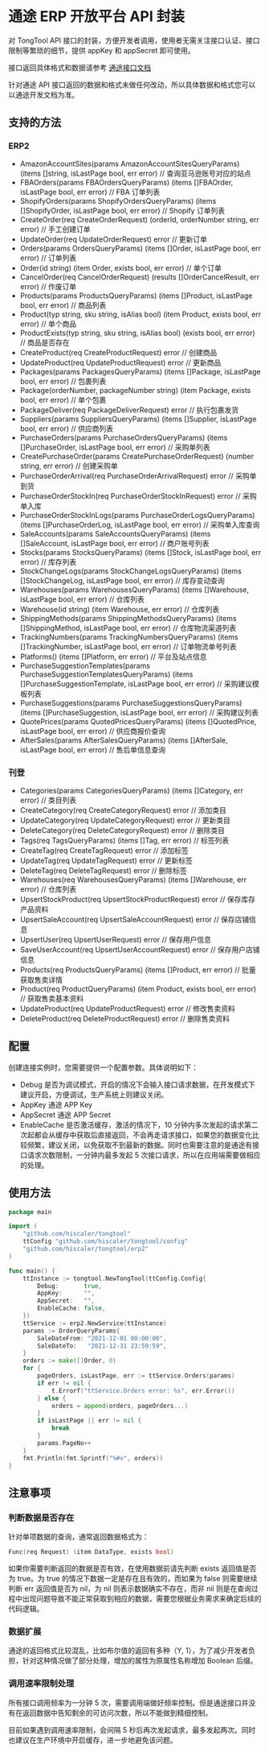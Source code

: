 通途 ERP 开放平台 API 封装
=======================

对 TongTool API 接口的封装，方便开发者调用，使用者无需关注接口认证、接口限制等繁琐的细节，提供 appKey 和 appSecret 即可使用。

接口返回具体格式和数据请参考 [通途接口文档](https://open.tongtool.com/apiDoc.html)

针对通途 API 接口返回的数据和格式未做任何改动，所以具体数据和格式您可以以通途开发文档为准。


## 支持的方法

### ERP2

- AmazonAccountSites(params AmazonAccountSitesQueryParams) (items []string, isLastPage bool, err error)                                       // 查询亚马逊账号对应的站点
- FBAOrders(params FBAOrdersQueryParams) (items []FBAOrder, isLastPage bool, err error)                                                       // FBA 订单列表
- ShopifyOrders(params ShopifyOrdersQueryParams) (items []ShopifyOrder, isLastPage bool, err error)                                           // Shopify 订单列表
- CreateOrder(req CreateOrderRequest) (orderId, orderNumber string, err error)                                                                // 手工创建订单
- UpdateOrder(req UpdateOrderRequest) error                                                                                                   // 更新订单
- Orders(params OrdersQueryParams) (items []Order, isLastPage bool, err error)                                                                // 订单列表
- Order(id string) (item Order, exists bool, err error)                                                                                       // 单个订单
- CancelOrder(req CancelOrderRequest) (results []OrderCancelResult, err error)                                                                // 作废订单
- Products(params ProductsQueryParams) (items []Product, isLastPage bool, err error)                                                          // 商品列表
- Product(typ string, sku string, isAlias bool) (item Product, exists bool, err error)                                                        // 单个商品
- ProductExists(typ string, sku string, isAlias bool) (exists bool, err error)                                                                // 商品是否存在
- CreateProduct(req CreateProductRequest) error                                                                                               // 创建商品
- UpdateProduct(req UpdateProductRequest) error                                                                                               // 更新商品
- Packages(params PackagesQueryParams) (items []Package, isLastPage bool, err error)                                                          // 包裹列表
- Package(orderNumber, packageNumber string) (item Package, exists bool, err error)                                                           // 单个包裹
- PackageDeliver(req PackageDeliverRequest) error                                                                                             // 执行包裹发货
- Suppliers(params SuppliersQueryParams) (items []Supplier, isLastPage bool, err error)                                                       // 供应商列表
- PurchaseOrders(params PurchaseOrdersQueryParams) (items []PurchaseOrder, isLastPage bool, err error)                                        // 采购单列表
- CreatePurchaseOrder(params CreatePurchaseOrderRequest) (number string, err error)                                                           // 创建采购单
- PurchaseOrderArrival(req PurchaseOrderArrivalRequest) error                                                                                 // 采购单到货
- PurchaseOrderStockIn(req PurchaseOrderStockInRequest) error                                                                                 // 采购单入库
- PurchaseOrderStockInLogs(params PurchaseOrderLogsQueryParams) (items []PurchaseOrderLog, isLastPage bool, err error)                        // 采购单入库查询
- SaleAccounts(params SaleAccountsQueryParams) (items []SaleAccount, isLastPage bool, err error)                                              // 商户账号列表
- Stocks(params StocksQueryParams) (items []Stock, isLastPage bool, err error)                                                                // 库存列表
- StockChangeLogs(params StockChangeLogsQueryParams) (items []StockChangeLog, isLastPage bool, err error)                                     //  库存变动查询
- Warehouses(params WarehousesQueryParams) (items []Warehouse, isLastPage bool, err error)                                                    // 仓库列表
- Warehouse(id string) (item Warehouse, err error)                                                                                            // 仓库列表
- ShippingMethods(params ShippingMethodsQueryParams) (items []ShippingMethod, isLastPage bool, err error)                                     // 仓库物流渠道列表
- TrackingNumbers(params TrackingNumbersQueryParams) (items []TrackingNumber, isLastPage bool, err error)                                     // 订单物流单号列表
- Platforms() (items []Platform, err error)                                                                                                   // 平台及站点信息
- PurchaseSuggestionTemplates(params PurchaseSuggestionTemplatesQueryParams) (items []PurchaseSuggestionTemplate, isLastPage bool, err error) // 采购建议模板列表
- PurchaseSuggestions(params PurchaseSuggestionsQueryParams) (items []PurchaseSuggestion, isLastPage bool, err error)                         // 采购建议列表
- QuotePrices(params QuotedPricesQueryParams) (items []QuotedPrice, isLastPage bool, err error)                                               // 供应商报价查询
- AfterSales(params AfterSalesQueryParams) (items []AfterSale, isLastPage bool, err error)                                                    // 售后单信息查询

### 刊登

- Categories(params CategoriesQueryParams) (items []Category, err error) // 类目列表
- CreateCategory(req CreateCategoryRequest) error                        // 添加类目
- UpdateCategory(req UpdateCategoryRequest) error                        // 更新类目
- DeleteCategory(req DeleteCategoryRequest) error                        // 删除类目
- Tags(req TagsQueryParams) (items []Tag, err error)                     // 标签列表
- CreateTag(req CreateTagRequest) error                                  // 添加标签
- UpdateTag(req UpdateTagRequest) error                                  // 更新标签
- DeleteTag(req DeleteTagRequest) error                                  // 删除标签
- Warehouses(req WarehousesQueryParams) (items []Warehouse, err error)   // 仓库列表
- UpsertStockProduct(req UpsertStockProductRequest) error                // 保存库存产品资料
- UpsertSaleAccount(req UpsertSaleAccountRequest) error                  // 保存店铺信息
- UpsertUser(req UpsertUserRequest) error                                // 保存用户信息
- SaveUserAccount(req UpsertUserAccountRequest) error                    // 保存用户店铺信息
- Products(req ProductsQueryParams) (items []Product, err error)         // 批量获取售卖详情
- Product(req ProductQueryParams) (item Product, exists bool, err error) // 获取售卖基本资料
- UpdateProduct(req UpdateProductRequest) error                          // 修改售卖资料
- DeleteProduct(req DeleteProductRequest) error                          // 删除售卖资料

## 配置
创建连接实例时，您需要提供一个配置参数。具体说明如下：
- Debug 是否为调试模式，开启的情况下会输入接口请求数据，在开发模式下建议开启，方便调试，生产系统上则建议关闭。
- AppKey 通途 APP Key
- AppSecret 通途 APP Secret
- EnableCache 是否激活缓存，激活的情况下，10 分钟内多次发起的请求第二次起都会从缓存中获取后直接返回，不会再走请求接口，如果您的数据变化比较频繁，建议关闭，以免获取不到最新的数据。同时也需要注意的是通途有接口请求次数限制，一分钟内最多发起 5 次接口请求，所以在应用端需要做相应的处理。

## 使用方法

```go
package main

import (
    "github.com/hiscaler/tongtool"
    ttConfig "github.com/hiscaler/tongtool/config"
    "github.com/hiscaler/tongtool/erp2"
)

func main() {
	ttInstance := tongtool.NewTongTool(ttConfig.Config{
		Debug:       true,
		AppKey:      "",
		AppSecret:   "",
		EnableCache: false,
	})
	ttService := erp2.NewService(ttInstance)
	params := OrderQueryParams{
		SaleDateFrom: "2021-12-01 00:00:00",
		SaleDateTo:   "2021-12-31 23:59:59",
	}
	orders := make([]Order, 0)
	for {
		pageOrders, isLastPage, err := ttService.Orders(params)
		if err != nil {
			t.Errorf("ttService.Orders error: %s", err.Error())
		} else {
			orders = append(orders, pageOrders...)
		}
		if isLastPage || err != nil {
			break
		}
		params.PageNo++
	}
	fmt.Println(fmt.Sprintf("%#v", orders))
}
```

## 注意事项
### 判断数据是否存在
针对单项数据的查询，通常返回数据格式为：
```go
Func(req Request) (item DataType, exists bool)
```
如果你需要判断返回的数据是否有效，在使用数据前请先判断 exists 返回值是否为 true。为 true 的情况下数据一定是存在且有效的，而如果为 false 则需要继续判断 err 返回值是否为 nil，为 nil 则表示数据确实不存在，而非 nil 则是在查询过程中出现问题导致不能正常获取到相应的数据，需要您根据业务需求来确定后续的代码逻辑。

### 数据扩展
通途的返回格式比较混乱，比如布尔值的返回有多种（Y, 1），为了减少开发者负担，针对这种情况做了部分处理，增加的属性为原属性名称增加 Boolean 后缀。

### 调用速率限制处理
所有接口调用频率为一分钟 5 次，需要调用端做好频率控制。但是通途接口并没有在返回数据中告知剩余的可访问次数，所以不能做到精细控制。

目前如果遇到调用速率限制，会间隔 5 秒后再次发起请求，最多发起两次。同时也建议在生产环境中开启缓存，进一步地避免该问题。
